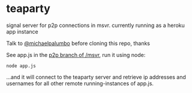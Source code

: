 # teaparty
signal server for p2p connections in msvr. currently running as a heroku app instance

Talk to [@michaelpalumbo](mailto:info@palumbomichael.com) before cloning this repo, thanks

See app.js in the [p2p branch of /msvr](https://github.com/worldmaking/msvr/tree/p2p), run it using node:

```shell
node app.js
```

...and it will connect to the teaparty server and retrieve ip addresses and usernames for all other remote running-instances of app.js. 
